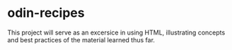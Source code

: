 # odin-recipes
This project will serve as an excersice in using HTML, illustrating concepts and best practices of the material learned thus far.